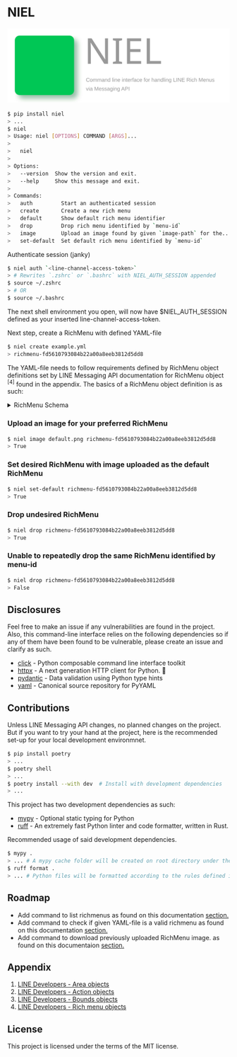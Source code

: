 # NIEL

[![Niel Banner](static/niel-banner.svg)](https://github.com/aekasitt/niel/static/niel-banner.svg)

```sh
$ pip install niel
> ...
$ niel
> Usage: niel [OPTIONS] COMMAND [ARGS]...
>
>   niel
>
> Options:
>   --version  Show the version and exit.
>   --help     Show this message and exit.
>
> Commands:
>   auth         Start an authenticated session
>   create       Create a new rich menu
>   default      Show default rich menu identifier
>   drop         Drop rich menu identified by `menu-id`
>   image        Upload an image found by given `image-path` for the...
>   set-default  Set default rich menu identified by `menu-id`
```

Authenticate session (janky)

```sh
$ niel auth `<line-channel-access-token>`
> # Rewrites `.zshrc` or `.bashrc` with NIEL_AUTH_SESSION appended
$ source ~/.zshrc
> # OR
$ source ~/.bashrc
```

The next shell environment you open, will now have $NIEL_AUTH_SESSION
defined as your inserted line-channel-access-token.

Next step, create a RichMenu with defined YAML-file

```sh
$ niel create example.yml
> richmenu-fd5610793084b22a00a8eeb3812d5dd8
```

The YAML-file needs to follow requirements defined by RichMenu object
definitions set by LINE Messaging API documentation for RichMenu object <sup>[4]</sup>
found in the appendix. The basics of a RichMenu object definition is as such:

<details>
<summary>RichMenu Schema</summary>

```typescript
RichMenu {
  areas: [{
    action: {
      altUri.desktop?: string  // optional; utilized when action is "uri".
      clipboardText?: string  // required when action is "clipboard". (character limit: 1,000)
      data?: string // required when action is "datetimepicker", "postback", or "richmenuswitch". (character limit: 300)
      displayText?: string  // optional; utilized when action is "postback".
      initial?: string // optional; utilized when action is "datetimepicker".
      inputOption?: string  // optional; utilized when action is "postback".
      label?: string  // required when action is "camera", "cameraRoll", or "location".
      max?: string  // optional; utilized when action is "datetimepicker".
      min?: string  // optional; utilized when action is "datetimepicker".
      mode?: "date" | "datetime" | "time"  // required when action is "datetimepicker".
      richMenuAliasId?: string  // required when action is "richmenuswitch". Must be valid RichMenu identifier.
      text?: string  // required when action is "message". (character limit: 300)
      type: "camera"
        | "cameraRoll"
        | "clipboard"
        | "datetimepicker"
        | "location"
        | "message"
        | "postback"
        | "richmenuswitch"
        | "uri"
      uri?: string  // required when action is "uri".
    }
    bounds: {
      height: number
      width: number
      x: number
      y: number
    }
  }]
  size: {
    height: number
    width: number
  }
}
```

See more details on Action objects <sup>[1]</sup>, Area objects <sup>[2]</sup>,
Bounds objects <sup>[3]</sup> and RichMenu objects <sup>[4]</sup> schemas
and criteria under the appendix section.

</details>

### Upload an image for your preferred RichMenu

```sh
$ niel image default.png richmenu-fd5610793084b22a00a8eeb3812d5dd8
> True
```

### Set desired RichMenu with image uploaded as the default RichMenu

```sh
$ niel set-default richmenu-fd5610793084b22a00a8eeb3812d5dd8
> True
```

### Drop undesired RichMenu

```sh
$ niel drop richmenu-fd5610793084b22a00a8eeb3812d5dd8
> True
```

### Unable to repeatedly drop the same RichMenu identified by menu-id

```sh
$ niel drop richmenu-fd5610793084b22a00a8eeb3812d5dd8
> False
```

## Disclosures

Feel free to make an issue if any vulnerabilities are found in the project.
Also, this command-line interface relies on the following dependencies so if any
of them have been found to be vulnerable, please create an issue and clarify
as such.

* [click](https://github.com/pallets/click) - Python composable command line interface toolkit
* [httpx](https://github.com/encode/httpx) - A next generation HTTP client for Python. 🦋
* [pydantic](https://github.com/pydantic/pydantic) - Data validation using Python type hints
* [yaml](https://github.com/yaml/pyyaml) - Canonical source repository for PyYAML

## Contributions

Unless LINE Messaging API changes, no planned changes on the project.
But if you want to try your hand at the project, here is the recommended
set-up for your local development environmnet.

```sh
$ pip install poetry
> ...
$ poetry shell
> ...
$ poetry install --with dev  # Install with development dependencies
> ...
```

This project has two development dependencies as such:

* [mypy](https://github.com/python/mypy) - Optional static typing for Python
* [ruff](https://github.com/astral-sh/ruff) - An extremely fast Python linter and
  code formatter, written in Rust.

Recommended usage of said development dependencies.

```sh
$ mypy .
> ... # A mypy cache folder will be created on root directory under the name `.mypy_cache`
$ ruff format .
> ... # Python files will be formatted according to the rules defined in `pyproject.toml` with cache under `.ruff`
```

## Roadmap

* Add command to list richmenus as found on this documentation [section.](https://developers.line.biz/en/reference/messaging-api/#validate-rich-menu-object)
* Add command to check if given YAML-file is a valid richmenu as found on this documentation [section.](https://developers.line.biz/en/reference/messaging-api/#validate-batch-control-rich-menus-request)
* Add command to download previously uploaded RichMenu image. as found on this documentaion [section.](https://developers.line.biz/en/reference/messaging-api/#download-rich-menu-image)

## Appendix

1. [LINE Developers - Area objects](https://developers.line.biz/en/reference/messaging-api/#area-object)
2. [LINE Developers - Action objects](https://developers.line.biz/en/reference/messaging-api/#action-objects)
3. [LINE Developers - Bounds objects](https://developers.line.biz/en/reference/messaging-api/#bounds-objects)
4. [LINE Developers - Rich menu objects](https://developers.line.biz/en/reference/messaging-api/#rich-menu-object)

## License

This project is licensed under the terms of the MIT license.

